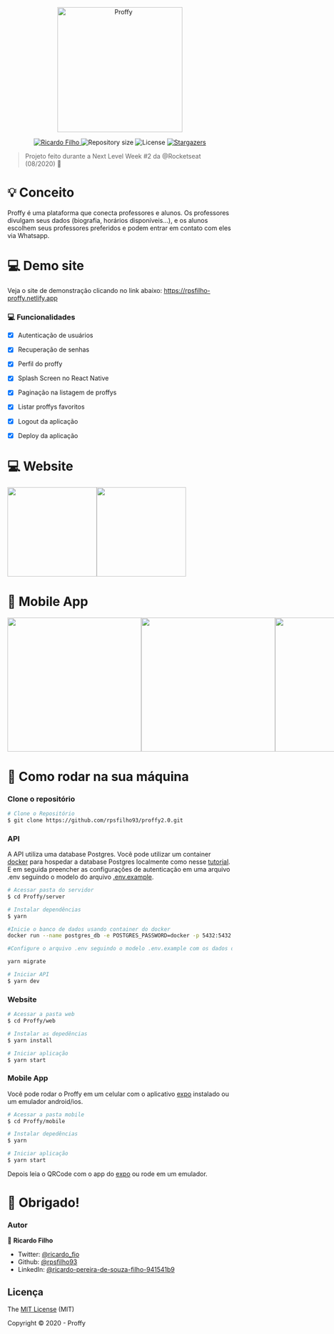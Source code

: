 <p align="center">
   <img src="./.github/proffy-logo.png" alt="Proffy" width="280"/>
</p>

<p align="center">	
  <a href="https://www.linkedin.com/in/ricardo-pereira-de-souza-filho-941541b9/">
      <img alt="Ricardo Filho" src="https://img.shields.io/badge/-rpsfilho93-8257E5?style=flat&logo=Linkedin&logoColor=white" />
   </a>
  
  <img alt="Repository size" src="https://img.shields.io/github/repo-size/rpsfilho93/proffy2.0?color=774DD6">
  
  <img alt="License" src="https://img.shields.io/badge/license-MIT-8257E5">
  
  <a href="https://github.com/rpsfilho93/proffy/stargazers">
    <img alt="Stargazers" src="https://img.shields.io/github/stars/rpsfilho93/proffy2.0?color=8257E5&logo=github">
  </a>
</p>

>  Projeto feito durante a Next Level Week #2 da @Rocketseat (08/2020) :rocket:

# :bulb: Conceito
<p>
Proffy é uma plataforma que conecta professores e alunos. Os professores divulgam seus dados (biografia, horários disponíveis...), e os alunos escolhem seus professores preferidos e podem entrar em contato com eles via Whatsapp.
</p>

# :computer: Demo site
Veja o site de demonstração clicando no link abaixo:
https://rpsfilho-proffy.netlify.app

### :computer: Funcionalidades

- [x] Autenticação de usuários

- [x] Recuperação de senhas

- [x] Perfil do proffy

- [x] Splash Screen no React Native

- [x] Paginação na listagem de proffys

- [x] Listar proffys favoritos

- [x] Logout da aplicação

- [x] Deploy da aplicação

# :computer: Website
<div style="display: flex; flex-direction: 'row'; justify-content: 'space-between';">
   <img src="./.github/strech.gif" height="200">
   <img src="./.github/weblogin.gif" height="200">
</div>


# :iphone: Mobile App
<div style="display: flex; flex-direction: 'row';">
   <img src="./.github/login.gif" height="300">
   <img src="./.github/list.gif" height="300">
   <img src="./.github/teach.gif" height="300">
</div>

# :construction_worker: Como rodar na sua máquina

### Clone o repositório
```bash
# Clone o Repositório
$ git clone https://github.com/rpsfilho93/proffy2.0.git
```

### API
   A API utiliza uma database Postgres. Você pode utilizar um container [docker](https://docs.docker.com/get-docker/) para hospedar a database Postgres localmente como nesse [tutorial](https://docs.docker.com/engine/examples/postgresql_service/). E em seguida preencher as configurações de autenticação em uma arquivo .env seguindo o modelo do arquivo [.env.example](https://github.com/rpsfilho93/proffy/blob/main/server/.env.example).
   
```bash
# Acessar pasta do servidor
$ cd Proffy/server

# Instalar dependências
$ yarn 

#Inicie o banco de dados usando container do docker
docker run --name postgres_db -e POSTGRES_PASSWORD=docker -p 5432:5432 -d postgres

#Configure o arquivo .env seguindo o modelo .env.example com os dados da sua database. Em seguida, execute as mogrations.  

yarn migrate

# Iniciar API
$ yarn dev
```

### Website

```bash
# Acessar a pasta web
$ cd Proffy/web

# Instalar as depedências
$ yarn install

# Iniciar aplicação
$ yarn start
```     
### Mobile App
Você pode rodar o Proffy em um celular com o aplicativo [expo](https://play.google.com/store/apps/details?id=host.exp.exponent) instalado ou um emulador android/ios.

```bash
# Acessar a pasta mobile
$ cd Proffy/mobile

# Instalar depedências
$ yarn

# Iniciar aplicação
$ yarn start
```
Depois leia o QRCode com o app do [expo](https://play.google.com/store/apps/details?id=host.exp.exponent) ou rode em um emulador.

# :tada: Obrigado!

### Autor

👤 **Ricardo Filho**

- Twitter: [@ricardo_fio](https://twitter.com/ricardo_fio)
- Github: [@rpsfilho93](https://github.com/rpsfilho93)
- LinkedIn: [@ricardo-pereira-de-souza-filho-941541b9](https://www.linkedin.com/in/ricardo-pereira-de-souza-filho-941541b9)

## Licença

The [MIT License]() (MIT)

Copyright :copyright: 2020 - Proffy

